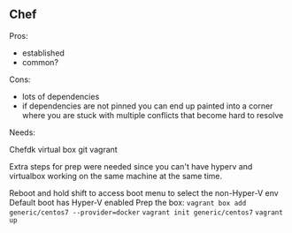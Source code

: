 ## Chef

Pros: 
* established
* common?

Cons:
* lots of dependencies
* if dependencies are not pinned you can end up painted into a corner where you are stuck with multiple conflicts that become hard to resolve

Needs:

Chefdk
virtual box
git
vagrant

Extra steps for prep were needed since you can't have hyperv and virtualbox working on the same machine at the same time.

Reboot and hold shift to access boot menu to select the non-Hyper-V env
Default boot has Hyper-V enabled
Prep the box: 
`vagrant box add generic/centos7 --provider=docker`
`vagrant init generic/centos7`
`vagrant up` 


